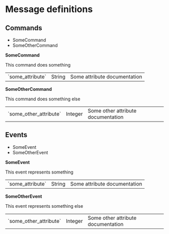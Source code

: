 # Message definitions
## Commands

* SomeCommand
* SomeOtherCommand

**SomeCommand**

This command does something

<table>
<tr>
  <td>`some_attribute`</td>
  <td>String</td>
  <td>Some attribute documentation</td>
</tr>
</table>

**SomeOtherCommand**

This command does something else

<table>
<tr>
  <td>`some_other_attribute`</td>
  <td>Integer</td>
  <td>Some other attribute documentation</td>
</tr>
</table>

## Events

* SomeEvent
* SomeOtherEvent

**SomeEvent**

This event represents something

<table>
<tr>
  <td>`some_attribute`</td>
  <td>String</td>
  <td>Some attribute documentation</td>
</tr>
</table>

**SomeOtherEvent**

This event represents something else

<table>
<tr>
  <td>`some_other_attribute`</td>
  <td>Integer</td>
  <td>Some other attribute documentation</td>
</tr>
</table>
